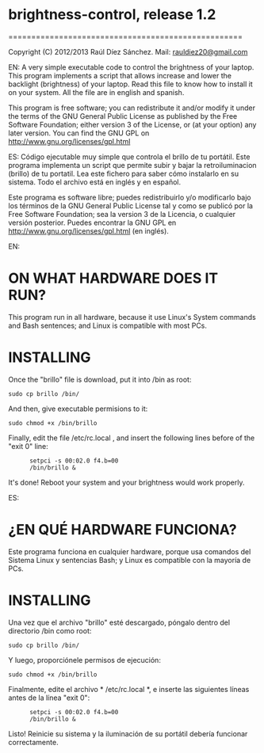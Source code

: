 #          brightness-control, release 1.2
===================================================

Copyright (C) 2012/2013 Raúl Díez Sánchez.
Mail: rauldiez20@gmail.com

EN:  A very simple executable code to control the brightness of your laptop.
This program implements a script that allows increase and lower the backlight (brightness) of your laptop.
Read this file to know how to install it on your system. All the file are in english and spanish.

 This program is free software; you can redistribute it and/or modify
 it under the terms of the GNU General Public License as published by
 the Free Software Foundation; either version 3 of the License, or
 (at your option) any later version.
 You can find the GNU GPL on http://www.gnu.org/licenses/gpl.html

ES: Código ejecutable muy simple que controla el brillo de tu portátil.
Este programa implementa un script que permite subir y bajar la retroiluminacion (brillo) de tu portatil.
Lea este fichero para saber cómo instalarlo en su sistema. Todo el archivo está en inglés y en español.

 Este programa es software libre; puedes redistribuirlo y/o modificarlo
 bajo los términos de la GNU General Public License tal y como se publicó por
 la Free Software Foundation; sea la version 3 de la Licencia, o cualquier versión posterior.
 Puedes encontrar la GNU GPL en http://www.gnu.org/licenses/gpl.html (en inglés).

EN: 
# ON WHAT HARDWARE DOES IT RUN?

This program run in all hardware, because it use Linux's System commands and Bash sentences; and Linux is compatible with most PCs.

# INSTALLING

Once the "brillo" file is download, put it into /bin as root:

    sudo cp brillo /bin/

And then, give executable permisions to it:

    sudo chmod +x /bin/brillo

Finally, edit the file /etc/rc.local , and insert the following lines before of the "exit 0" line:

          setpci -s 00:02.0 f4.b=00
          /bin/brillo &

It's done! Reboot your system and your brightness would work properly.


ES: 
# ¿EN QUÉ HARDWARE FUNCIONA?

Este programa funciona en cualquier hardware, porque usa comandos del Sistema Linux y sentencias Bash; y Linux es compatible con la mayoría de PCs.

# INSTALLING

Una vez que el archivo "brillo" esté descargado, póngalo dentro del directorio /bin como root:

    sudo cp brillo /bin/

Y luego, proporciónele permisos de ejecución:

    sudo chmod +x /bin/brillo

Finalmente, edite el archivo * /etc/rc.local *, e inserte las siguientes líneas antes de la línea "exit 0":

          setpci -s 00:02.0 f4.b=00
          /bin/brillo &

Listo! Reinicie su sistema y la iluminación de su portátil debería funcionar correctamente.
